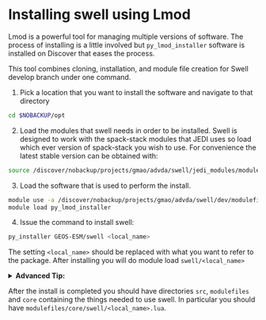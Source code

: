 # Installing swell using Lmod

Lmod is a powerful tool for managing multiple versions of software. The process of installing is a little involved but `py_lmod_installer` software is installed on Discover that eases the process.

This tool combines cloning, installation, and module file creation for Swell develop branch under one command.

1. Pick a location that you want to install the software and navigate to that directory

```bash
cd $NOBACKUP/opt
``````

2. Load the modules that swell needs in order to be installed. Swell is designed to work with the spack-stack modules that JEDI uses so load which ever version of spack-stack you wish to use. For convenience the latest stable version can be obtained with:

```bash
source /discover/nobackup/projects/gmao/advda/swell/jedi_modules/modules-intel
```

3. Load the software that is used to perform the install.

```bash
module use -a /discover/nobackup/projects/gmao/advda/swell/dev/modulefiles/core
module load py_lmod_installer
```

4. Issue the command to install swell:
 

```bash
py_installer GEOS-ESM/swell <local_name>
```

The setting `<local_name>` should be replaced with what you want to refer to the package. After installing you will do module load `swell/<local_name>`


<details>
  <summary> <strong> Advanced Tip:</strong> </summary>
  
If you would like to install a particular branch, you can use the `-b` option:

```bash
py_installer GEOS-ESM/swell -b <branch_name> <local_name>
``` 
</details>

After the install is completed you should have directories `src`, `modulefiles` and `core` containing the things needed to use swell. In particular you should have `modulefiles/core/swell/<local_name>.lua`.
